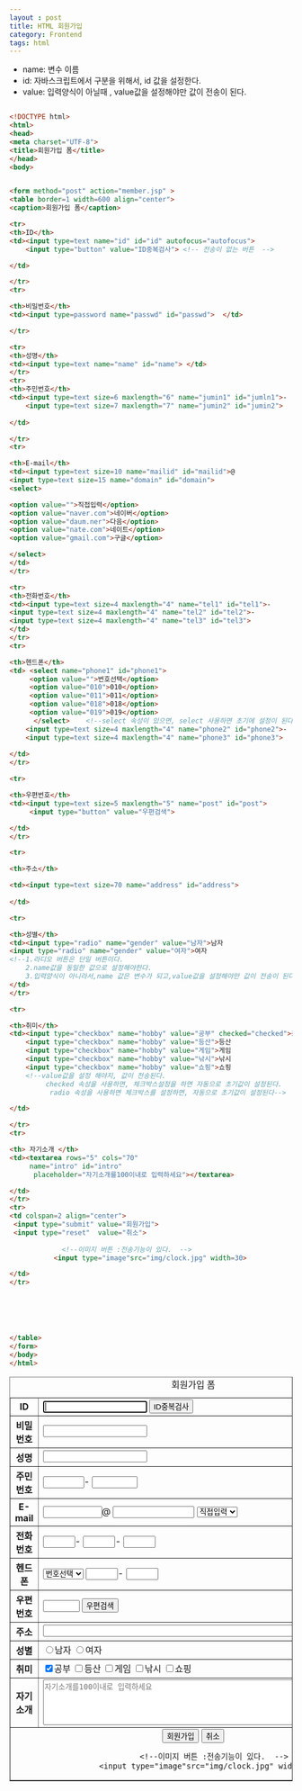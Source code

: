 ```yaml
---
layout : post
title: HTML 회원가입 
category: Frontend
tags: html
---
```

* name: 변수 이름
* id: 자바스크립트에서 구분을 위해서, id 값을 설정한다. 
* value: 입력양식이 아닐때 , value값을 설정해야만 값이 전송이 된다.
````html

<!DOCTYPE html>
<html>
<head>
<meta charset="UTF-8">
<title>회원가입 폼</title>
</head>
<body>


<form method="post" action="member.jsp" >
<table border=1 width=600 align="center">
<caption>회원가입 폼</caption>

<tr>
<th>ID</th>
<td><input type=text name="id" id="id" autofocus="autofocus">
    <input type="button" value="ID중복검사"> <!-- 전송이 없는 버튼  -->    

</td>

</tr>
<tr> 

<th>비밀번호</th>
<td><input type=password name="passwd" id="passwd">  </td>

</tr>

<tr>
<th>성명</th>
<td><input type=text name="name" id="name"> </td>
</tr>
<tr>
<th>주민번호</th>
<td><input type=text size=6 maxlength="6" name="jumin1" id="jumln1">-
    <input type=text size=7 maxlength="7" name="jumin2" id="jumin2">
     
</td>

</tr>
<tr>

<th>E-mail</th>
<td><input type=text size=10 name="mailid" id="mailid">@
<input type=text size=15 name="domain" id="domain"> 
<select>

<option value="">직접입력</option>
<option value="naver.com">네이버</option>
<option value="daum.ner">다음</option>
<option value="nate.com">네이트</option>
<option value="gmail.com">구글</option>

</select>
</td>
</tr>

<tr>
<th>전화번호</th>
<td><input type=text size=4 maxlength="4" name="tel1" id="tel1">-
<input type=text size=4 maxlength="4" name="tel2" id="tel2">-
<input type=text size=4 maxlength="4" name="tel3" id="tel3">
</td>
</tr>
<tr>

<th>헨드폰</th>
<td> <select name="phone1" id="phone1">
     <option value="">번호선택</option>
     <option value="010">010</option>
     <option value="011">011</option>
     <option value="018">018</option>
     <option value="019">019</option>
      </select>    <!--select 속성이 있으면, select 사용하면 초기에 설정이 된다.-->
    <input type=text size=4 maxlength="4" name="phone2" id="phone2">-
    <input type=text size=4 maxlength="4" name="phone3" id="phone3">
 
</td>
</tr>

<tr>

<th>우편번호</th>
<td><input type=text size=5 maxlength="5" name="post" id="post">
     <input type="button" value="우편검색">

</td>
</tr>

<tr>

<th>주소</th>

<td><input type=text size=70 name="address" id="address">
    
</td>

<tr>

<th>성별</th>
<td><input type="radio" name="gender" value="남자">남자
<input type="radio" name="gender" value="여자">여자
<!--1.라디오 버튼은 단일 버튼이다. 
    2.name값을 동일한 값으로 설정해야한다.  
    3.입력양식이 아니라서,name 값은 변수가 되고,value값을 설정해야만 값이 전송이 된다. -->
</td>
</tr>

<tr>

<th>취미</th>
<td><input type="checkbox" name="hobby" value="공부" checked="checked">공부
    <input type="checkbox" name="hobby" value="등산">등산
    <input type="checkbox" name="hobby" value="게임">게임
    <input type="checkbox" name="hobby" value="낚시">낚시
    <input type="checkbox" name="hobby" value="쇼핑">쇼핑
    <!--value값을 설정 해야지, 값이 전송된다. 
         checked 속성을 사용하면, 체크박스설정을 하면 자동으로 초기값이 설정된다.
          radio 속성을 사용하면 체크박스를 설정하면, 자동으로 초기값이 설정된다-->

</td>

</tr>
<tr>

<th> 자기소개 </th>
<td><textarea rows="5" cols="70"
     name="intro" id="intro"
      placeholder="자기소개를100이내로 입력하세요"></textarea>

</td>
</tr>
<tr>
<td colspan=2 align="center">
 <input type="submit" value="회원가입">
 <input type="reset"  value="취소">
 
             <!--이미지 버튼 :전송기능이 있다.  -->
           <input type="image"src="img/clock.jpg" width=30>

</td>
</tr>






</table>
</form>
</body>
</html>
````````````

<html>
<head>
<meta charset="UTF-8">
<title>회원가입 폼</title>
</head>
<body>


<form method="post" action="member.jsp" >
<table border=1 width=600 align="center">
<caption>회원가입 폼</caption>

<tr>
<th>ID</th>
<td><input type=text name="id" id="id" autofocus="autofocus">
    <input type="button" value="ID중복검사"> <!-- 전송이 없는 버튼  -->    

</td>

</tr>
<tr> 

<th>비밀번호</th>
<td><input type=password name="passwd" id="passwd">  </td>

</tr>

<tr>
<th>성명</th>
<td><input type=text name="name" id="name"> </td>
</tr>
<tr>
<th>주민번호</th>
<td><input type=text size=6 maxlength="6" name="jumin1" id="jumln1">-
    <input type=text size=7 maxlength="7" name="jumin2" id="jumin2">
     
</td>

</tr>
<tr>

<th>E-mail</th>
<td><input type=text size=10 name="mailid" id="mailid">@
<input type=text size=15 name="domain" id="domain"> 
<select>

<option value="">직접입력</option>
<option value="naver.com">네이버</option>
<option value="daum.ner">다음</option>
<option value="nate.com">네이트</option>
<option value="gmail.com">구글</option>

</select>
</td>
</tr>

<tr>
<th>전화번호</th>
<td><input type=text size=4 maxlength="4" name="tel1" id="tel1">-
<input type=text size=4 maxlength="4" name="tel2" id="tel2">-
<input type=text size=4 maxlength="4" name="tel3" id="tel3">
</td>
</tr>
<tr>

<th>헨드폰</th>
<td> <select name="phone1" id="phone1">
     <option value="">번호선택</option>
     <option value="010">010</option>
     <option value="011">011</option>
     <option value="018">018</option>
     <option value="019">019</option>
      </select>    <!--select 속성이 있으면, select 사용하면 초기에 설정이 된다.-->
    <input type=text size=4 maxlength="4" name="phone2" id="phone2">-
    <input type=text size=4 maxlength="4" name="phone3" id="phone3">
 
</td>
</tr>

<tr>

<th>우편번호</th>
<td><input type=text size=5 maxlength="5" name="post" id="post">
     <input type="button" value="우편검색">

</td>
</tr>

<tr>

<th>주소</th>

<td><input type=text size=70 name="address" id="address">
    
</td>

<tr>

<th>성별</th>
<td><input type="radio" name="gender" value="남자">남자
<input type="radio" name="gender" value="여자">여자
<!--1.라디오 버튼은 단일 버튼이다. 
    2.name값을 동일한 값으로 설정해야한다.  
    3.입력양식이 아니라서,name 값은 변수가 되고,value값을 설정해야만 값이 전송이 된다. -->
</td>
</tr>

<tr>

<th>취미</th>
<td><input type="checkbox" name="hobby" value="공부" checked="checked">공부
    <input type="checkbox" name="hobby" value="등산">등산
    <input type="checkbox" name="hobby" value="게임">게임
    <input type="checkbox" name="hobby" value="낚시">낚시
    <input type="checkbox" name="hobby" value="쇼핑">쇼핑
    <!--value값을 설정 해야지, 값이 전송된다. 
         checked 속성을 사용하면, 체크박스설정을 하면 자동으로 초기값이 설정된다.
          radio 속성을 사용하면 체크박스를 설정하면, 자동으로 초기값이 설정된다-->

</td>

</tr>
<tr>

<th> 자기소개 </th>
<td><textarea rows="5" cols="70"
     name="intro" id="intro"
      placeholder="자기소개를100이내로 입력하세요"></textarea>

</td>
</tr>
<tr>
<td colspan=2 align="center">
 <input type="submit" value="회원가입">
 <input type="reset"  value="취소">
 
             <!--이미지 버튼 :전송기능이 있다.  -->
           <input type="image"src="img/clock.jpg" width=30>

</td>
</tr>






</table>
</form>
</body>
</html>